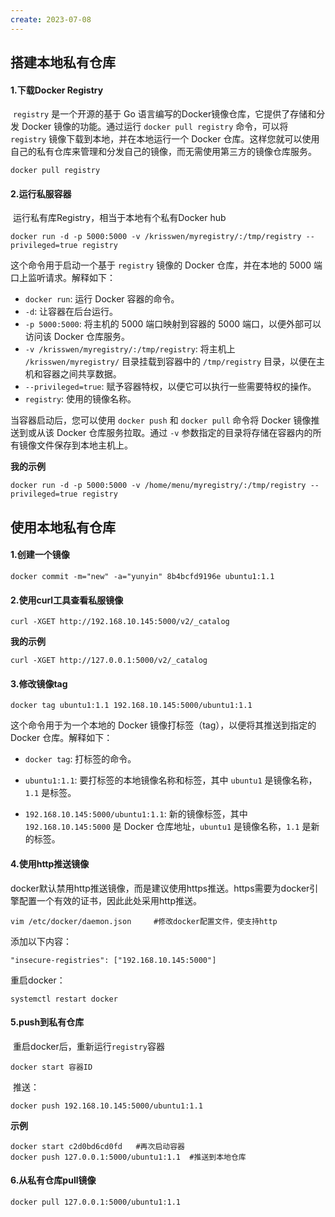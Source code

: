 ```yaml
---
create: 2023-07-08
---
```

## 搭建本地私有仓库

#### 1.下载Docker Registry

​	`registry` 是一个开源的基于 Go 语言编写的Docker镜像仓库，它提供了存储和分发 Docker 镜像的功能。通过运行 `docker pull registry` 命令，可以将 `registry` 镜像下载到本地，并在本地运行一个 Docker 仓库。这样您就可以使用自己的私有仓库来管理和分发自己的镜像，而无需使用第三方的镜像仓库服务。

```shell
docker pull registry
```

#### 2.运行私服容器

​	运行私有库Registry，相当于本地有个私有Docker hub

```shell
docker run -d -p 5000:5000 -v /krisswen/myregistry/:/tmp/registry --privileged=true registry
```

这个命令用于启动一个基于 `registry` 镜像的 Docker 仓库，并在本地的 5000 端口上监听请求。解释如下：

- `docker run`: 运行 Docker 容器的命令。
- `-d`: 让容器在后台运行。
- `-p 5000:5000`: 将主机的 5000 端口映射到容器的 5000 端口，以便外部可以访问该 Docker 仓库服务。
- `-v /krisswen/myregistry/:/tmp/registry`: 将主机上 `/krisswen/myregistry/` 目录挂载到容器中的 `/tmp/registry` 目录，以便在主机和容器之间共享数据。
- `--privileged=true`: 赋予容器特权，以便它可以执行一些需要特权的操作。
- `registry`: 使用的镜像名称。

当容器启动后，您可以使用 `docker push` 和 `docker pull` 命令将 Docker 镜像推送到或从该 Docker 仓库服务拉取。通过 `-v` 参数指定的目录将存储在容器内的所有镜像文件保存到本地主机上。

**我的示例**

```shell
docker run -d -p 5000:5000 -v /home/menu/myregistry/:/tmp/registry --privileged=true registry
```

## 使用本地私有仓库

#### 1.创建一个镜像

```shell
docker commit -m="new" -a="yunyin" 8b4bcfd9196e ubuntu1:1.1
```

#### 2.使用curl工具查看私服镜像

```shell
curl -XGET http://192.168.10.145:5000/v2/_catalog
```

**我的示例**

```shell
curl -XGET http://127.0.0.1:5000/v2/_catalog
```

#### 3.修改镜像tag

```shell
docker tag ubuntu1:1.1 192.168.10.145:5000/ubuntu1:1.1
```

这个命令用于为一个本地的 Docker 镜像打标签（tag），以便将其推送到指定的 Docker 仓库。解释如下：

- `docker tag`: 打标签的命令。

- `ubuntu1:1.1`: 要打标签的本地镜像名称和标签，其中 `ubuntu1` 是镜像名称，`1.1` 是标签。

- `192.168.10.145:5000/ubuntu1:1.1`: 新的镜像标签，其中 `192.168.10.145:5000` 是 Docker 仓库地址，`ubuntu1` 是镜像名称，`1.1` 是新的标签。

#### 4.使用http推送镜像

​	docker默认禁用http推送镜像，而是建议使用https推送。https需要为docker引擎配置一个有效的证书，因此此处采用http推送。

```shell
vim /etc/docker/daemon.json		#修改docker配置文件，使支持http
```

添加以下内容：

```shell
"insecure-registries": ["192.168.10.145:5000"]
```

重启docker：

```shell
systemctl restart docker
```

#### 5.push到私有仓库

​	重启docker后，重新运行`registry`容器

```shell
docker start 容器ID
```

​	推送：

```shell
docker push 192.168.10.145:5000/ubuntu1:1.1
```

**示例**

```shell
docker start c2d0bd6cd0fd	#再次启动容器
docker push 127.0.0.1:5000/ubuntu1:1.1	#推送到本地仓库
```

#### 6.从私有仓库pull镜像

```shell
docker pull 127.0.0.1:5000/ubuntu1:1.1
```

# 
